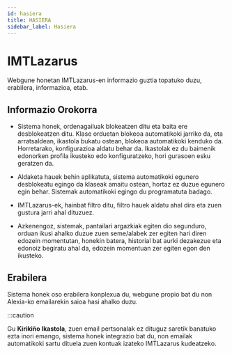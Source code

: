```yaml
---
id: hasiera
title: HASIERA
sidebar_label: Hasiera
---
```


# IMTLazarus

Webgune honetan IMTLazarus-en informazio guztia topatuko duzu, erabilera, informazioa, etab.

## Informazio Orokorra
* Sistema honek, ordenagailuak blokeatzen ditu eta baita ere desblokeatzen ditu. Klase orduetan blokeoa automatikoki jarriko da, eta arratsaldean, ikastola bukatu ostean, blokeoa automatikoki kenduko da. Horretarako, konfigurazioa aldatu behar da. Ikastolak ez du baimenik edonorken profila ikusteko edo konfiguratzeko, hori gurasoen esku geratzen da.

* Aldaketa hauek behin aplikatuta, sistema automatikoki egunero desblokeatu egingo da klaseak amaitu ostean, hortaz ez duzue egunero egin behar. Sistemak automatikoki egingo du programatuta badago.

* IMTLazarus-ek, hainbat filtro ditu, filtro hauek aldatu ahal dira eta zuen gustura jarri ahal dituzuez.

* Azkenengoz, sistemak, pantailari argazkiak egiten dio segunduro, orduan ikusi ahalko duzue zuen seme/alabek zer egiten hari diren edozein momentutan, honekin batera, historial bat aurki dezakezue eta edonoiz begiratu ahal da, edozein momentuan zer egiten egon den ikusteko.

## Erabilera
Sistema honek oso erabilera konplexua du, webgune propio bat du non Alexia-ko emailarekin saioa hasi ahalko duzu.

:::caution

Gu **Kirikiño Ikastola**, zuen email pertsonalak ez dituguz saretik banatuko ezta inori emango, sistema honek integrazio bat du, non emailak automatikoki sartu dituela zuen kontuak izateko IMTLazarus kudeatzeko.

